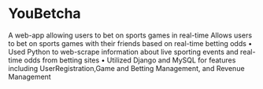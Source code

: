# YouBetcha
A web-app allowing users to bet on sports games in real-time
Allows users to bet on sports games with their friends based on real-time betting odds
• Used Python to web-scrape information about live sporting events and real-time odds from betting sites
• Utilized Django and MySQL for features including UserRegistration,Game and Betting Management, and Revenue Management
